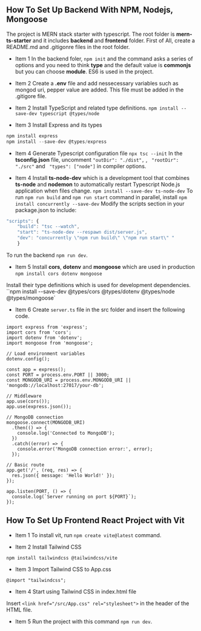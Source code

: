 ## How To Set Up Backend With NPM, Nodejs, Mongoose

The project is MERN stack starter with typescript. The root folder is **mern-ts-starter** and it
includes **backend** and **frontend** folder. First of All, create a README.md and .gitigonre files in
the root folder.

- Item 1 In the backend foler, `npm init` and the command asks a series of options and you need to think
  **type** and the default value is **commonjs** but you can choose **module**. ES6 is used in the project.

- Item 2 Create a **.env** file and add nessecessary variables such as mongod uri, pepper value are added. This file
  must be added in the .gitigore file.

- Item 2 Install TypeScript and related type definitions.
  `npm install --save-dev typescript @types/node`

- Item 3 Install Express and its types

```typescript
npm install express
npm install --save-dev @types/express
```

- Item 4 Generate Typescript configuration file
  `npx tsc --init`
  In the **tsconfig.json** file, uncomment `"outDir": "./dist",` , ` "rootDir": "./src"` and ` "types": ["node"]`
  in compiler options.

- Item 4 Install **ts-node-dev** which is a development tool that combines **ts-node** and **nodemon**
  to automatically restart Typescript Node.js application when files change.
  `npm install --save-dev ts-node-dev`
  To run `npm run build` and `npm run start` command in parallel, install
  `npm install concurrently --save-dev`
  Modify the scripts section in your package.json to include:

```javascript
"scripts": {
    "build": "tsc --watch",
    "start": "ts-node-dev --respawn dist/server.js",
    "dev": "concurrently \"npm run build\" \"npm run start\" "
    }
```
To run the backend ``npm run dev``.

- Item 5 Install **cors**, **dotenv** and **mongoose** which are used in production
  `npm install cors dotenv mongoose`

Install their type definitions which is used for development dependencies.
``npm install --save-dev @types/cors @types/dotenv @types/node @types/mongoose`

- Item 6 Create `server.ts` file in the src folder and insert the following code.

```
import express from 'express';
import cors from 'cors';
import dotenv from 'dotenv';
import mongoose from 'mongoose';

// Load environment variables
dotenv.config();

const app = express();
const PORT = process.env.PORT || 3000;
const MONGODB_URI = process.env.MONGODB_URI || 'mongodb://localhost:27017/your-db';

// Middleware
app.use(cors());
app.use(express.json());

// MongoDB connection
mongoose.connect(MONGODB_URI)
  .then(() => {
    console.log('Connected to MongoDB');
  })
  .catch((error) => {
    console.error('MongoDB connection error:', error);
  });

// Basic route
app.get('/', (req, res) => {
  res.json({ message: 'Hello World!' });
});

app.listen(PORT, () => {
  console.log(`Server running on port ${PORT}`);
});
```

## How To Set Up Frontend React Project with Vit

- Item 1 To install vit, run `npm create vite@latest` command.

- Item 2 Install Tailwind CSS

`npm install tailwindcss @tailwindcss/vite`

- Item 3 Import Tailwind CSS to App.css

`@import "tailwindcss";`
- Item 4 Start using Tailwind CSS in index.html file

Insert `<link href="/src/App.css" rel="stylesheet">` in the header of the HTML file.

- Item 5 Run the project with this command ``npm run dev``.
